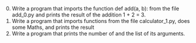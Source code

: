 0. Write a program that imports the function def add(a, b): from the file add_0.py and prints the result of the addition 1 + 2 = 3.
1. Write a program that imports functions from the file calculator_1.py, does some Maths, and prints the result
2. Write a program that prints the number of and the list of its arguments.

